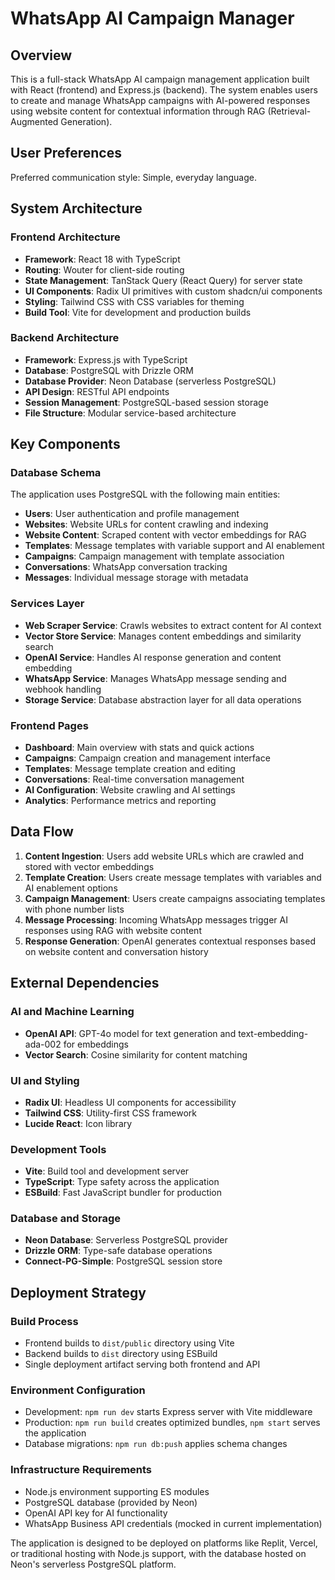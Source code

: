 # WhatsApp AI Campaign Manager

## Overview

This is a full-stack WhatsApp AI campaign management application built with React (frontend) and Express.js (backend). The system enables users to create and manage WhatsApp campaigns with AI-powered responses using website content for contextual information through RAG (Retrieval-Augmented Generation).

## User Preferences

Preferred communication style: Simple, everyday language.

## System Architecture

### Frontend Architecture
- **Framework**: React 18 with TypeScript
- **Routing**: Wouter for client-side routing
- **State Management**: TanStack Query (React Query) for server state
- **UI Components**: Radix UI primitives with custom shadcn/ui components
- **Styling**: Tailwind CSS with CSS variables for theming
- **Build Tool**: Vite for development and production builds

### Backend Architecture
- **Framework**: Express.js with TypeScript
- **Database**: PostgreSQL with Drizzle ORM
- **Database Provider**: Neon Database (serverless PostgreSQL)
- **API Design**: RESTful API endpoints
- **Session Management**: PostgreSQL-based session storage
- **File Structure**: Modular service-based architecture

## Key Components

### Database Schema
The application uses PostgreSQL with the following main entities:
- **Users**: User authentication and profile management
- **Websites**: Website URLs for content crawling and indexing
- **Website Content**: Scraped content with vector embeddings for RAG
- **Templates**: Message templates with variable support and AI enablement
- **Campaigns**: Campaign management with template association
- **Conversations**: WhatsApp conversation tracking
- **Messages**: Individual message storage with metadata

### Services Layer
- **Web Scraper Service**: Crawls websites to extract content for AI context
- **Vector Store Service**: Manages content embeddings and similarity search
- **OpenAI Service**: Handles AI response generation and content embedding
- **WhatsApp Service**: Manages WhatsApp message sending and webhook handling
- **Storage Service**: Database abstraction layer for all data operations

### Frontend Pages
- **Dashboard**: Main overview with stats and quick actions
- **Campaigns**: Campaign creation and management interface
- **Templates**: Message template creation and editing
- **Conversations**: Real-time conversation management
- **AI Configuration**: Website crawling and AI settings
- **Analytics**: Performance metrics and reporting

## Data Flow

1. **Content Ingestion**: Users add website URLs which are crawled and stored with vector embeddings
2. **Template Creation**: Users create message templates with variables and AI enablement options
3. **Campaign Management**: Users create campaigns associating templates with phone number lists
4. **Message Processing**: Incoming WhatsApp messages trigger AI responses using RAG with website content
5. **Response Generation**: OpenAI generates contextual responses based on website content and conversation history

## External Dependencies

### AI and Machine Learning
- **OpenAI API**: GPT-4o model for text generation and text-embedding-ada-002 for embeddings
- **Vector Search**: Cosine similarity for content matching

### UI and Styling
- **Radix UI**: Headless UI components for accessibility
- **Tailwind CSS**: Utility-first CSS framework
- **Lucide React**: Icon library

### Development Tools
- **Vite**: Build tool and development server
- **TypeScript**: Type safety across the application
- **ESBuild**: Fast JavaScript bundler for production

### Database and Storage
- **Neon Database**: Serverless PostgreSQL provider
- **Drizzle ORM**: Type-safe database operations
- **Connect-PG-Simple**: PostgreSQL session store

## Deployment Strategy

### Build Process
- Frontend builds to `dist/public` directory using Vite
- Backend builds to `dist` directory using ESBuild
- Single deployment artifact serving both frontend and API

### Environment Configuration
- Development: `npm run dev` starts Express server with Vite middleware
- Production: `npm run build` creates optimized bundles, `npm start` serves the application
- Database migrations: `npm run db:push` applies schema changes

### Infrastructure Requirements
- Node.js environment supporting ES modules
- PostgreSQL database (provided by Neon)
- OpenAI API key for AI functionality
- WhatsApp Business API credentials (mocked in current implementation)

The application is designed to be deployed on platforms like Replit, Vercel, or traditional hosting with Node.js support, with the database hosted on Neon's serverless PostgreSQL platform.